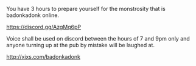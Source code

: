 You have 3 hours to prepare yourself for the monstrosity that is badonkadonk online.

https://discord.gg/AzgMq6pP

Voice shall be used on discord between the hours of 7 and 9pm only and anyone turning up at the pub by mistake will be laughed at.

http://xixs.com/badonkadonk 